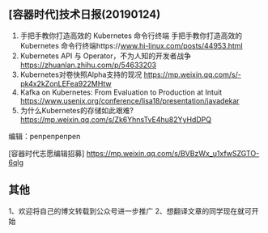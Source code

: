 ## [容器时代]技术日报(20190124)

1. 手把手教你打造高效的 Kubernetes 命令行终端 手把手教你打造高效的 Kubernetes 命令行终端https://www.hi-linux.com/posts/44953.html
2. Kubernetes API 与 Operator，不为人知的开发者战争 https://zhuanlan.zhihu.com/p/54633203 
3. Kubernetes对卷快照Alpha支持的现况 https://mp.weixin.qq.com/s/-pk4x2kZonLEFea922MHtw
4. Kafka on Kubernetes: From Evaluation to Production at Intuit https://www.usenix.org/conference/lisa18/presentation/javadekar 
5. 为什么Kubernetes的存储如此艰难? https://mp.weixin.qq.com/s/Zk6YhnsTvE4hu82YyHdDPQ 

编辑：penpenpenpen

[容器时代志愿编辑招募] https://mp.weixin.qq.com/s/BVBzWx_u1xfwSZGTO-6qlg

## 其他
1、欢迎将自己的博文转载到公众号进一步推广
2、想翻译文章的同学现在就可开始

